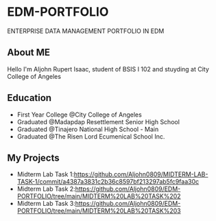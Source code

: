 # EDM-PORTFOLIO
ENTERPRISE DATA MANAGEMENT PORTFOLIO IN EDM

## About ME
  Hello I'm Aljohn Rupert Isaac, student of BSIS I 102 and stuyding at City College of Angeles
 
  ## Education
  - First Year College @City College of Angeles
  - Graduated @Madapdap Resettlement Senior High School
  - Graduated @Tinajero National High School - Main
  - Graduated @The Risen Lord Ecumenical School Inc.

## My Projects
- Midterm Lab Task 1:https://github.com/Aljohn0809/MIDTERM-LAB-TASK-1/commit/a4387a3831c2b36c8597bf213297ab5fc9faa30c
- Midterm Lab Task 2:https://github.com/Aljohn0809/EDM-PORTFOLIO/tree/main/MIDTERM%20LAB%20TASK%202
- Midterm Lab Task 3:https://github.com/Aljohn0809/EDM-PORTFOLIO/tree/main/MIDTERM%20LAB%20TASK%203
